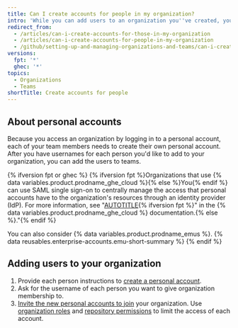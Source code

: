 ```yaml
---
title: Can I create accounts for people in my organization?
intro: 'While you can add users to an organization you''ve created, you can''t create personal accounts on behalf of another person.'
redirect_from:
  - /articles/can-i-create-accounts-for-those-in-my-organization
  - /articles/can-i-create-accounts-for-people-in-my-organization
  - /github/setting-up-and-managing-organizations-and-teams/can-i-create-accounts-for-people-in-my-organization
versions:
  fpt: '*'
  ghec: '*'
topics:
  - Organizations
  - Teams
shortTitle: Create accounts for people
---
```


## About personal accounts

Because you access an organization by logging in to a personal account, each of your team members needs to create their own personal account. After you have usernames for each person you'd like to add to your organization, you can add the users to teams.

{% ifversion fpt or ghec %}
{% ifversion fpt %}Organizations that use {% data variables.product.prodname_ghe_cloud %}{% else %}You{% endif %} can use SAML single sign-on to centrally manage the access that personal accounts have to the organization's resources through an identity provider (IdP). For more information, see "[AUTOTITLE](/organizations/managing-saml-single-sign-on-for-your-organization/about-identity-and-access-management-with-saml-single-sign-on){% ifversion fpt %}" in the {% data variables.product.prodname_ghe_cloud %} documentation.{% else %}."{% endif %}

You can also consider {% data variables.product.prodname_emus %}. {% data reusables.enterprise-accounts.emu-short-summary %}
{% endif %}

## Adding users to your organization

1. Provide each person instructions to [create a personal account](/get-started/signing-up-for-github/signing-up-for-a-new-github-account).
1. Ask for the username of each person you want to give organization membership to.
1. [Invite the new personal accounts to join](/organizations/managing-membership-in-your-organization/inviting-users-to-join-your-organization) your organization. Use [organization roles](/organizations/managing-peoples-access-to-your-organization-with-roles/roles-in-an-organization) and [repository permissions](/organizations/managing-user-access-to-your-organizations-repositories/repository-roles-for-an-organization) to limit the access of each account.
